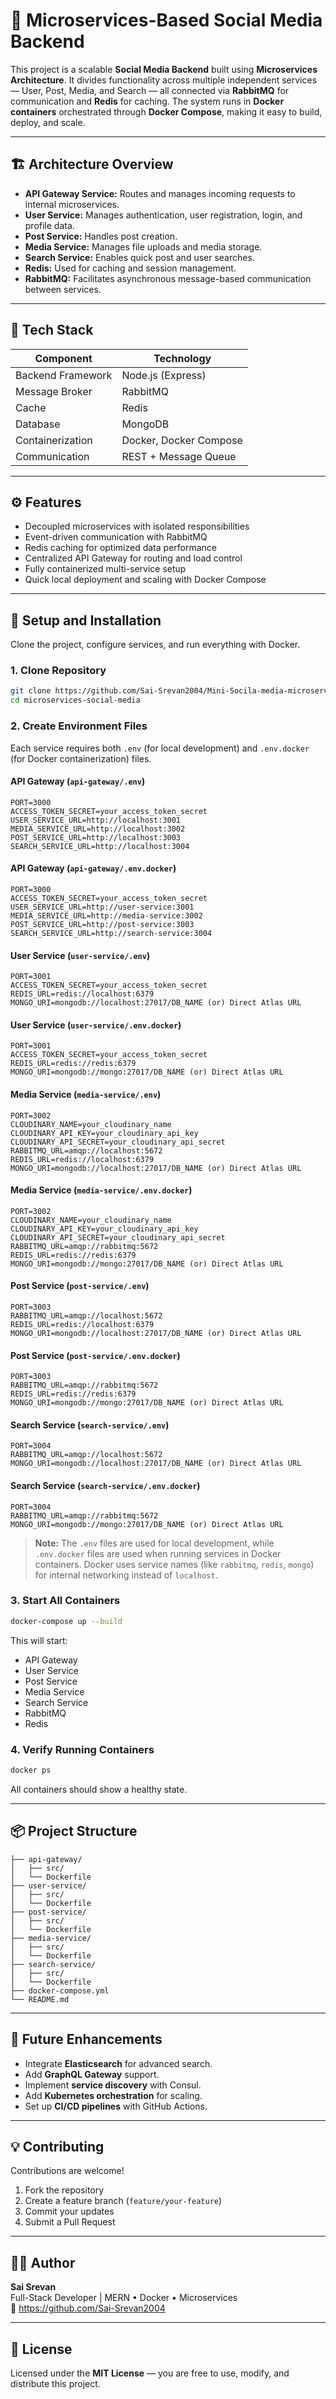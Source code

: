 # 🚀 Microservices-Based Social Media Backend

This project is a scalable **Social Media Backend** built using **Microservices Architecture**. It divides functionality across multiple independent services — User, Post, Media, and Search — all connected via **RabbitMQ** for communication and **Redis** for caching. The system runs in **Docker containers** orchestrated through **Docker Compose**, making it easy to build, deploy, and scale.

---

## 🏗️ Architecture Overview

- **API Gateway Service:** Routes and manages incoming requests to internal microservices.  
- **User Service:** Manages authentication, user registration, login, and profile data.  
- **Post Service:** Handles post creation.  
- **Media Service:** Manages file uploads and media storage.  
- **Search Service:** Enables quick post and user searches.  
- **Redis:** Used for caching and session management.  
- **RabbitMQ:** Facilitates asynchronous message-based communication between services.

---

## 🔧 Tech Stack

| Component | Technology |
|------------|-------------|
| Backend Framework | Node.js (Express) |
| Message Broker | RabbitMQ |
| Cache | Redis |
| Database | MongoDB |
| Containerization | Docker, Docker Compose |
| Communication | REST + Message Queue |

---

## ⚙️ Features

- Decoupled microservices with isolated responsibilities  
- Event-driven communication with RabbitMQ  
- Redis caching for optimized data performance  
- Centralized API Gateway for routing and load control  
- Fully containerized multi-service setup  
- Quick local deployment and scaling with Docker Compose  

---

## 🐳 Setup and Installation

Clone the project, configure services, and run everything with Docker.

### 1. Clone Repository

```bash
git clone https://github.com/Sai-Srevan2004/Mini-Socila-media-microservices-nodejs.git
cd microservices-social-media
```

### 2. Create Environment Files

Each service requires both `.env` (for local development) and `.env.docker` (for Docker containerization) files.

#### API Gateway (`api-gateway/.env`)

```env
PORT=3000
ACCESS_TOKEN_SECRET=your_access_token_secret
USER_SERVICE_URL=http://localhost:3001
MEDIA_SERVICE_URL=http://localhost:3002
POST_SERVICE_URL=http://localhost:3003
SEARCH_SERVICE_URL=http://localhost:3004
```

#### API Gateway (`api-gateway/.env.docker`)

```env
PORT=3000
ACCESS_TOKEN_SECRET=your_access_token_secret
USER_SERVICE_URL=http://user-service:3001
MEDIA_SERVICE_URL=http://media-service:3002
POST_SERVICE_URL=http://post-service:3003
SEARCH_SERVICE_URL=http://search-service:3004
```

#### User Service (`user-service/.env`)

```env
PORT=3001
ACCESS_TOKEN_SECRET=your_access_token_secret
REDIS_URL=redis://localhost:6379
MONGO_URI=mongodb://localhost:27017/DB_NAME (or) Direct Atlas URL
```

#### User Service (`user-service/.env.docker`)

```env
PORT=3001
ACCESS_TOKEN_SECRET=your_access_token_secret
REDIS_URL=redis://redis:6379
MONGO_URI=mongodb://mongo:27017/DB_NAME (or) Direct Atlas URL
```

#### Media Service (`media-service/.env`)

```env
PORT=3002
CLOUDINARY_NAME=your_cloudinary_name
CLOUDINARY_API_KEY=your_cloudinary_api_key
CLOUDINARY_API_SECRET=your_cloudinary_api_secret
RABBITMQ_URL=amqp://localhost:5672
REDIS_URL=redis://localhost:6379
MONGO_URI=mongodb://localhost:27017/DB_NAME (or) Direct Atlas URL
```

#### Media Service (`media-service/.env.docker`)

```env
PORT=3002
CLOUDINARY_NAME=your_cloudinary_name
CLOUDINARY_API_KEY=your_cloudinary_api_key
CLOUDINARY_API_SECRET=your_cloudinary_api_secret
RABBITMQ_URL=amqp://rabbitmq:5672
REDIS_URL=redis://redis:6379
MONGO_URI=mongodb://mongo:27017/DB_NAME (or) Direct Atlas URL
```

#### Post Service (`post-service/.env`)

```env
PORT=3003
RABBITMQ_URL=amqp://localhost:5672
REDIS_URL=redis://localhost:6379
MONGO_URI=mongodb://localhost:27017/DB_NAME (or) Direct Atlas URL
```

#### Post Service (`post-service/.env.docker`)

```env
PORT=3003
RABBITMQ_URL=amqp://rabbitmq:5672
REDIS_URL=redis://redis:6379
MONGO_URI=mongodb://mongo:27017/DB_NAME (or) Direct Atlas URL
```

#### Search Service (`search-service/.env`)

```env
PORT=3004
RABBITMQ_URL=amqp://localhost:5672
MONGO_URI=mongodb://localhost:27017/DB_NAME (or) Direct Atlas URL
```

#### Search Service (`search-service/.env.docker`)

```env
PORT=3004
RABBITMQ_URL=amqp://rabbitmq:5672
MONGO_URI=mongodb://mongo:27017/DB_NAME (or) Direct Atlas URL
```

> **Note:** The `.env` files are used for local development, while `.env.docker` files are used when running services in Docker containers. Docker uses service names (like `rabbitmq`, `redis`, `mongo`) for internal networking instead of `localhost`.

### 3. Start All Containers

```bash
docker-compose up --build
```

This will start:
- API Gateway
- User Service
- Post Service
- Media Service
- Search Service
- RabbitMQ
- Redis

### 4. Verify Running Containers

```bash
docker ps
```

All containers should show a healthy state.

---

## 📦 Project Structure

```
├── api-gateway/
│   ├── src/
│   └── Dockerfile
├── user-service/
│   ├── src/
│   └── Dockerfile
├── post-service/
│   ├── src/
│   └── Dockerfile
├── media-service/
│   ├── src/
│   └── Dockerfile
├── search-service/
│   ├── src/
│   └── Dockerfile
├── docker-compose.yml
└── README.md
```

---

## 🚀 Future Enhancements

- Integrate **Elasticsearch** for advanced search.
- Add **GraphQL Gateway** support.
- Implement **service discovery** with Consul.
- Add **Kubernetes orchestration** for scaling.
- Set up **CI/CD pipelines** with GitHub Actions.

---

## 💡 Contributing

Contributions are welcome!

1. Fork the repository
2. Create a feature branch (`feature/your-feature`)
3. Commit your updates
4. Submit a Pull Request

---

## 🧑‍💻 Author

**Sai Srevan**  
Full-Stack Developer | MERN • Docker • Microservices  
📧 https://github.com/Sai-Srevan2004

---

## 🪪 License

Licensed under the **MIT License** — you are free to use, modify, and distribute this project.
